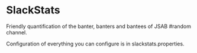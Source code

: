 # SlackStats

Friendly quantification of the banter, banters and bantees of JSAB #random channel.

Configuration of everything you can configure is in slackstats.properties. 
